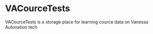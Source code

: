 # VACourceTests
VACourceTests is a storage place for learning cource data on Vanessa Autonation tech

